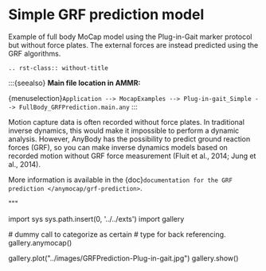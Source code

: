 # Simple GRF prediction model

Example of full body MoCap model using the Plug-in-Gait marker protocol but
without force plates. The external forces are instead predicted using the GRF
algorithms.

```{eval-rst}
.. rst-class:: without-title
```

:::{seealso}
**Main file location in AMMR:**

{menuselection}`Application --> MocapExamples --> Plug-in-gait_Simple -->
FullBody_GRFPrediction.main.any`
:::

Motion capture data is often recorded without force plates. In traditional
inverse dynamics, this would make it impossible to perform a dynamic analysis.
However, AnyBody has the possibility to predict ground reaction forces (GRF), so
you can make inverse dynamics models based on recorded motion without GRF force
measurement (Fluit et al., 2014; Jung et al., 2014).

More information is available in the {doc}`documentation for the GRF prediction </anymocap/grf-prediction>`.

"""

import sys
sys.path.insert(0, '../../exts')
import gallery

\# dummy call to categorize as certain
\# type for back referencing.
gallery.anymocap()

gallery.plot("../images/GRFPrediction-Plug-in-gait.jpg")
gallery.show()
